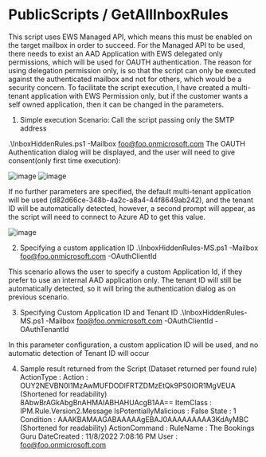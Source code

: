 # PublicScripts / GetAllInboxRules
This script uses EWS Managed API, which means this must be enabled on the target mailbox in order to succeed. For the Managed API to be used, there needs to exist an AAD Application with EWS delegated only permissions, which will be used for OAUTH authentication. The reason for using delegation permission only, is so that the script can only be executed against the authenticated mailbox and not for others, which would be a security concern.
To facilitate the script execution, I have created a multi-tenant application with EWS Permission only, but if the customer wants a self owned application, then it can be changed in the parameters.

1.	Simple execution Scenario: Call the script passing only the SMTP address

.\InboxHiddenRules.ps1 -Mailbox foo@foo.onmicrosoft.com
The OAUTH Authentication  dialog will be displayed, and the user will need to give consent(only first time execution):


![image](https://user-images.githubusercontent.com/38019684/206328599-419be792-0cbc-4589-83be-052582a89f6f.png)
![image](https://user-images.githubusercontent.com/38019684/206328637-770ca979-a489-4543-9665-da919943f2a0.png)

If no further parameters are specified, the default multi-tenant application will be used (d82d66ce-348b-4a2c-a8a4-44f8649ab242), and the tenant ID will be automatically detected, however, a second prompt will appear, as the script will need to connect to Azure AD to get this value.

![image](https://user-images.githubusercontent.com/38019684/206328734-112b64f5-9a14-40f5-9484-ffa81057daf8.png)


2.	Specifying a custom application ID 
.\InboxHiddenRules-MS.ps1 -Mailbox foo@foo.onmicrosoft.com -OAuthClientId <GUID AppID>

This scenario allows the user to specify a custom Application Id, if they prefer to use an internal AAD application only. The tenant ID will still be automatically detected, so it will bring the authentication dialog as on previous scenario.

3.	Specifying Custom Application ID and Tenant ID
.\InboxHiddenRules-MS.ps1 -Mailbox foo@foo.onmicrosoft.com -OAuthClientId <GUID AppID> -OAuthTenantId <TenantID>

In this parameter configuration, a custom application ID will be used, and no automatic detection of Tenant ID will occur




4.	Sample result returned from the Script (Dataset returned per found rule)
ActionType             : 
Action                 : OUY2NEVBN0I1MzAwMUFDODlFRTZDMzEtQk9PS0lOR1MgVEUA (Shortened for readability)
                         8AbwBrAGkAbgBnAHMAIABHAHUAcgB1AA==
ItemClass              : IPM.Rule.Version2.Message
IsPotentiallyMalicious : False
State                  : 1
Condition              : AAAKBAMAAGABAAAAAgEBAJ0AAAAAAAAA3KdAyMBC (Shortened for readability)
ActionCommand          : 
RuleName               : The Bookings Guru
DateCreated            : 11/8/2022 7:08:16 PM
User                   : foo@foo.onmicrosoft.com

